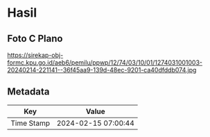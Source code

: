 # Hasil

## Foto C Plano

https://sirekap-obj-formc.kpu.go.id/aeb6/pemilu/ppwp/12/74/03/10/01/1274031001003-20240214-221141--36f45aa9-139d-48ec-9201-ca40dfddb074.jpg


## Metadata

| Key        | Value               |
| ---------- | ------------------- |
| Time Stamp | 2024-02-15 07:00:44 |



